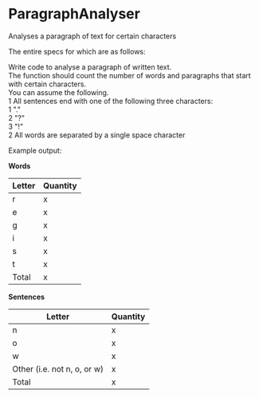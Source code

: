 # ParagraphAnalyser
Analyses a paragraph of text for certain characters

The entire specs for which are as follows:

Write code to analyse a paragraph of written text.  
The function should count the number of words and paragraphs that start with certain characters.  
You can assume the following.  
1 All sentences end with one of the following three characters:  
  1 "."  
  2 "?"  
  3 "!"  
2 All words are separated by a single space character  
  
Example output:  
    
**Words**  

| Letter | Quantity |
| ------ | --------- |
| r | x |
| e | x |
| g | x |
| i | x |
| s | x |
| t | x |
| Total | x |

**Sentences**  

| Letter | Quantity |
| ------ | --------- |
| n | x |
| o | x |
| w | x |
| Other (i.e. not n, o, or w)| x |
| Total | x |